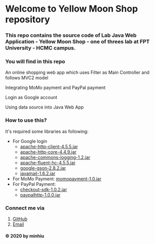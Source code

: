 # Welcome to Yellow Moon Shop repository

### This repo contains the source code of Lab Java Web Application - Yellow Moon Shop - one of threes lab at FPT University - HCMC campus.

### You will find in this repo
An online shopping web app which uses Filter as Main Controller and follows MVC2 model

Integrating MoMo payment and PayPal payment

Login as Google account

Using data source into Java Web App

### How to use this?
It's required some libraries as following:

- For Google login
	- [apache-http-client-4.5.5.jar](https://mvnrepository.com/artifact/org.apache.httpcomponents/httpclient/4.5.5)
	- [apache-http-core-4.4.9.jar](https://mvnrepository.com/artifact/org.apache.httpcomponents/httpcore/4.4.9)
	- [apache-commons-logging-1.2.jar](https://mvnrepository.com/artifact/commons-logging/commons-logging/1.2)
  - [apache-fluent-hc-4.5.5.jar](https://mvnrepository.com/artifact/org.apache.httpcomponents/fluent-hc/4.5.5)
  - [google-gson-2.8.2.jar](https://mvnrepository.com/artifact/com.google.code.gson/gson/2.8.2)
  - [javamail-1.6.2.jar](https://mvnrepository.com/artifact/javax.mail/javax.mail-api/1.6.2)
- For MoMo Payment: [momopayment-1.0.jar](https://mvnrepository.com/artifact/io.github.momo-wallet/momopayment/1.0)
- For PayPal Payment: 
  - [checkout-sdk-1.0.2.jar](https://mvnrepository.com/artifact/com.paypal.sdk/checkout-sdk/1.0.2)
  - [paypalhttp-1.0.0.jar](https://mvnrepository.com/artifact/com.paypal/paypalhttp/1.0.0)

### Connect me via
1. [GitHub](https://github.com/hieulm67)
2. [Email](mailto:lmhieu0607@gmail.com)

#### © 2020 by minhiu
